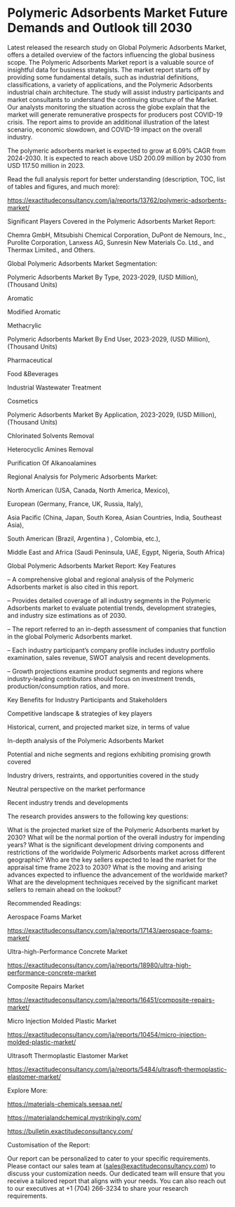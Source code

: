 # Polymeric Adsorbents Market Future Demands and Outlook till 2030

Latest released the research study on Global Polymeric Adsorbents Market, offers a detailed overview of the factors influencing the global business scope. The Polymeric Adsorbents Market report is a valuable source of insightful data for business strategists. The market report starts off by providing some fundamental details, such as industrial definitions, classifications, a variety of applications, and the Polymeric Adsorbents industrial chain architecture. The study will assist industry participants and market consultants to understand the continuing structure of the Market. Our analysts monitoring the situation across the globe explain that the market will generate remunerative prospects for producers post COVID-19 crisis. The report aims to provide an additional illustration of the latest scenario, economic slowdown, and COVID-19 impact on the overall industry.

The polymeric adsorbents market is expected to grow at 6.09% CAGR from 2024-2030. It is expected to reach above USD 200.09 million by 2030 from USD 117.50 million in 2023.

Read the full analysis report for better understanding (description, TOC, list of tables and figures, and much more):

https://exactitudeconsultancy.com/ja/reports/13762/polymeric-adsorbents-market/

Significant Players Covered in the Polymeric Adsorbents Market Report:

Chemra GmbH, Mitsubishi Chemical Corporation, DuPont de Nemours, Inc., Purolite Corporation, Lanxess AG, Sunresin New Materials Co. Ltd., and Thermax Limited., and Others.

Global Polymeric Adsorbents Market Segmentation:

Polymeric Adsorbents Market By Type, 2023-2029, (USD Million), (Thousand Units)

Aromatic

Modified Aromatic

Methacrylic

Polymeric Adsorbents Market By End User, 2023-2029, (USD Million), (Thousand Units)

Pharmaceutical

Food &Beverages

Industrial Wastewater Treatment

Cosmetics

Polymeric Adsorbents Market By Application, 2023-2029, (USD Million), (Thousand Units)

Chlorinated Solvents Removal

Heterocyclic Amines Removal

Purification Of Alkanoalamines

Regional Analysis for Polymeric Adsorbents Market:

North American (USA, Canada, North America, Mexico),

European (Germany, France, UK, Russia, Italy),

Asia Pacific (China, Japan, South Korea, Asian Countries, India, Southeast Asia),

South American (Brazil, Argentina ) , Colombia, etc.),

Middle East and Africa (Saudi Peninsula, UAE, Egypt, Nigeria, South Africa)

Global Polymeric Adsorbents Market Report: Key Features

– A comprehensive global and regional analysis of the Polymeric Adsorbents market is also cited in this report.

– Provides detailed coverage of all industry segments in the Polymeric Adsorbents market to evaluate potential trends, development strategies, and industry size estimations as of 2030.

– The report referred to an in-depth assessment of companies that function in the global Polymeric Adsorbents market.

– Each industry participant’s company profile includes industry portfolio examination, sales revenue, SWOT analysis and recent developments.

– Growth projections examine product segments and regions where industry-leading contributors should focus on investment trends, production/consumption ratios, and more.

Key Benefits for Industry Participants and Stakeholders

Competitive landscape & strategies of key players

Historical, current, and projected market size, in terms of value

In-depth analysis of the Polymeric Adsorbents Market

Potential and niche segments and regions exhibiting promising growth covered

Industry drivers, restraints, and opportunities covered in the study

Neutral perspective on the market performance

Recent industry trends and developments

The research provides answers to the following key questions:

What is the projected market size of the Polymeric Adsorbents market by 2030?
What will be the normal portion of the overall industry for impending years?
What is the significant development driving components and restrictions of the worldwide Polymeric Adsorbents market across different geographic?
Who are the key sellers expected to lead the market for the appraisal time frame 2023 to 2030?
What is the moving and arising advances expected to influence the advancement of the worldwide market?
What are the development techniques received by the significant market sellers to remain ahead on the lookout?

Recommended Readings:

Aerospace Foams Market

https://exactitudeconsultancy.com/ja/reports/17143/aerospace-foams-market/

Ultra-high-Performance Concrete Market

https://exactitudeconsultancy.com/ja/reports/18980/ultra-high-performance-concrete-market

Composite Repairs Market

https://exactitudeconsultancy.com/ja/reports/16451/composite-repairs-market/

Micro Injection Molded Plastic Market

https://exactitudeconsultancy.com/ja/reports/10454/micro-injection-molded-plastic-market/

Ultrasoft Thermoplastic Elastomer Market

https://exactitudeconsultancy.com/ja/reports/5484/ultrasoft-thermoplastic-elastomer-market/

Explore More:

https://materials-chemicals.seesaa.net/

https://materialandchemical.mystrikingly.com/

https://bulletin.exactitudeconsultancy.com/

Customisation of the Report:

Our report can be personalized to cater to your specific requirements. Please contact our sales team at (sales@exactitudeconsultancy.com) to discuss your customization needs. Our dedicated team will ensure that you receive a tailored report that aligns with your needs. You can also reach out to our executives at +1 (704) 266-3234 to share your research requirements.
